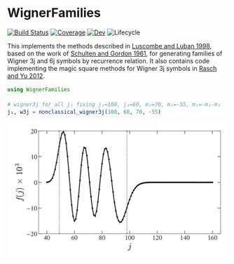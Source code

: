 # WignerFamilies

[![Build Status](https://github.com/xzackli/WignerFamilies.jl/workflows/CI/badge.svg)](https://github.com/xzackli/WignerFamilies.jl/actions)
[![Coverage](https://codecov.io/gh/xzackli/WignerFamilies.jl/branch/master/graph/badge.svg)](https://codecov.io/gh/xzackli/WignerFamilies.jl)
[![Dev](https://img.shields.io/badge/docs-dev-blue.svg)](https://xzackli.github.io/WignerFamilies.jl/dev)
![Lifecycle](https://img.shields.io/badge/lifecycle-experimental-orange.svg)
<!-- [![Stable](https://img.shields.io/badge/docs-stable-blue.svg)](https://xzackli.github.io/WignerFamilies.jl/stable) -->

This implements the methods described in [Luscombe and Luban 1998](https://journals.aps.org/pre/abstract/10.1103/PhysRevE.57.7274), based on the work of [Schulten and Gordon 1961](https://aip.scitation.org/doi/10.1063/1.522426), for generating families of Wigner 3j and 6j symbols by recurrence relation. It also contains code implementing the magic square methods for Wigner 3j symbols in [Rasch and Yu 2012](https://epubs.siam.org/doi/abs/10.1137/S1064827503422932).

```julia
using WignerFamilies

# wigner3j for all j₁ fixing j₂=100, j₃=60, m₂=70, m₃=-55, m₁=-m₂-m₃
j₁, w3j = nonclassical_wigner3j(100, 60, 70, -55)
```

![example plot](examples/luscombe_and_luban_1998.png)
